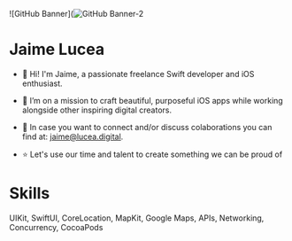 ![GitHub Banner](![GitHub Banner-2](https://user-images.githubusercontent.com/26114098/201718153-68fb8880-ea43-43ea-a6d1-41ddc28190af.png)

# Jaime Lucea

 * 👋   Hi! I'm Jaime, a passionate freelance Swift developer and iOS enthusiast. 

 * 💙   I’m on a mission to craft beautiful, purposeful iOS apps while working alongside other inspiring digital creators.

 * 🤝   In case you want to connect and/or discuss colaborations you can find at: jaime@lucea.digital.

 * ⭐   Let's use our time and talent to create something we can be proud of

# Skills

UIKit, SwiftUI, CoreLocation, MapKit, Google Maps, APIs, Networking, Concurrency, CocoaPods





